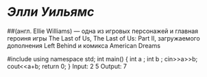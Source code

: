 # ***Элли Уильямс***

##(англ. Ellie Williams) — одна из игровых персонажей и главная героиня игры The Last of Us, The Last of Us: Part II, загружаемого дополнения Left Behind и комикса American Dreams

 #include <iostream>
using namespace std;
int main() {
int a ;
int b ;
cin>>a>>b;
cout<<a+b;
return 0;
}
Input: 2 5
Output: 7
